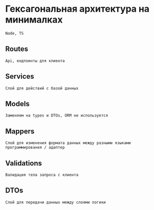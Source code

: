 # Гексагональная архитектура на минималках
    Node, TS

## Routes
    Api, ендпоинты для клиента
## Services
    Слой для действий c базой данных
## Models
    Заменяем на types и DTOs, ORM не используется
## Mappers
    Слой для изменения формата данных между разными языками программирования / адаптер
## Validations
    Валидация тела запроса с клиента
## DTOs
    Слой для передачи данных между слоями логики
    

